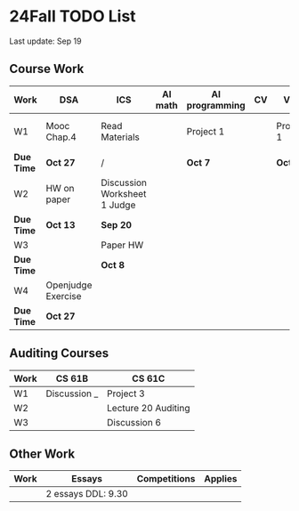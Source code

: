 # 24Fall TODO List
Last update: Sep 19

## Course Work

|Work|DSA|ICS|AI math|AI programming|CV|VCI|Discrete|CSstat|
|---|---|---|---|---|---|---|---|---|
|W1|Mooc Chap.4|Read Materials||Project 1||Project 1|Finish Auditing Chap.1||
|**Due Time**|**Oct 27**|/||**Oct 7**||**Oct 21**|
|W2|HW on paper|Discussion Worksheet 1 Judge
|**Due Time**|**Oct 13**|**Sep 20**|
|W3||Paper HW|
|**Due Time**||**Oct 8**|
|W4|Openjudge Exercise||
|**Due Time**|**Oct 27**||

## Auditing Courses
|Work|CS 61B|CS 61C|
|---|---|--|
|W1|Discussion _|Project 3|
|W2||Lecture 20 Auditing|
|W3||Discussion 6|

## Other Work
|Work|Essays|Competitions|Applies|
|---|---|---|---|
||2 essays DDL: 9.30|||